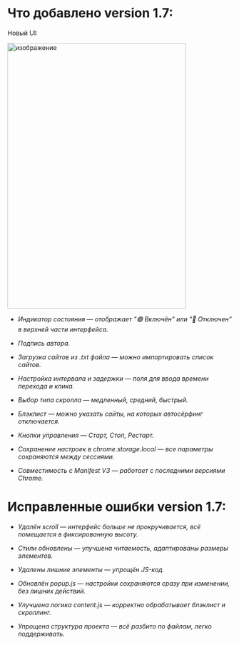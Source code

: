 # Что добавлено version 1.7:



 Новый UI:

<img width="400" height="595" alt="изображение" src="https://github.com/user-attachments/assets/2b848c9d-80a7-41aa-ab5f-4240d0c9eba4" />



- *Индикатор состояния — отображает "🟢 Включён" или "🔴 Отключен" в верхней части интерфейса.*

- *Подпись автора.*

- *Загрузка сайтов из .txt файла — можно импортировать список сайтов.*

- *Настройка интервала и задержки — поля для ввода времени перехода и клика.*

- *Выбор типа скролла — медленный, средний, быстрый.*

- *Блэклист — можно указать сайты, на которых автосёрфинг отключается.*

- *Кнопки управления — Старт, Стоп, Рестарт.*

- *Сохранение настроек в chrome.storage.local — все параметры сохраняются между сессиями.*

- *Совместимость с Manifest V3 — работает с последними версиями Chrome.*

# **Исправленные ошибки version 1.7:**

- *Удалён scroll — интерфейс больше не прокручивается, всё помещается в фиксированную высоту.*

- *Стили обновлены — улучшена читаемость, адаптированы размеры элементов.*

- *Удалены лишние элементы — упрощён JS-код.*

- *Обновлён popup.js — настройки сохраняются сразу при изменении, без лишних действий.*

- *Улучшена логика content.js — корректно обрабатывает блэклист и скроллинг.*

- *Упрощена структура проекта — всё разбито по файлам, легко поддерживать.*
